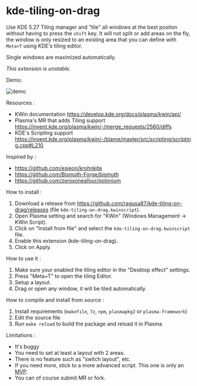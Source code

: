 # kde-tiling-on-drag
Use KDE 5.27 Tiling manager and "tile" all windows at the best positon without having to press the `shift` key.
It will not split or add areas on the fly, the window is only resized to an existing area that you can define with `Meta+T` using KDE's tiling editor.

Single windows are maximized automatically.

*This extension is unstable.*

Demo:

 ![demo](https://github.com/ragusa87/kde-tiling-on-drag/assets/1695207/c68bf60f-9a95-4037-9560-2b9d79dc3e9f)

Resources :

* KWin documentation <https://develop.kde.org/docs/plasma/kwin/api/>
* Plasma's MR that adds Tiling support <https://invent.kde.org/plasma/kwin/-/merge_requests/2560/diffs>
* KDE's Scripting support <https://invent.kde.org/plasma/kwin/-/blame/master/src/scripting/scripting.cpp#L210>

Inspired by :

* <https://github.com/esjeon/krohnkite>
* <https://github.com/Bismuth-Forge/bismuth>
* <https://github.com/zeroxoneafour/polonium>

How to install :

1. Download a release from <https://github.com/ragusa87/kde-tiling-on-drag/releases> (file `kde-tiling-on-drag.kwinscript`).
2. Open Plasma setting and search for "KWin" (Windows Management -> KWin Script).
3. Click on "Install from file" and select the `kde-tiling-on-drag.kwinscript` file.
4. Enable this extension (kde-tiling-on-drag).
5. Click on Apply.

How to use it :

1. Make sure your enabled the tiling editor in the "Desktop effect" settings.
2. Press "Meta+T" to open the tiling Editor.
3. Setup a layout.
4. Drag or open any window, it will be tiled automatically.

How to compile and install from source :

1. Install requirements (`makefile`, `7z`, `npm`, `plasmapkg2` or `plasma-framework`)
2. Edit the source file
3. Run `make reload` to build the package and reload it in Plasma

Limitations :

* It's buggy
* You need to set at least a layout with 2 areas.
* There is no feature such as "switch layout", etc.
* If you need more, stick to a more advanced script. This one is only an [MVP](https://en.wikipedia.org/wiki/Minimum_viable_product).
* You can of course submit MR or fork.



